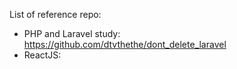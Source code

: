 List of reference repo:
- PHP and Laravel study: https://github.com/dtvthethe/dont_delete_laravel
- ReactJS: <comming soon>
